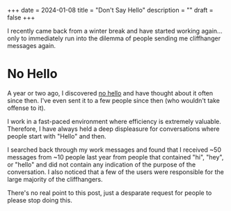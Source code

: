 +++
date = 2024-01-08
title = "Don't Say Hello"
description = ""
draft = false
+++

I recently came back from a winter break and have started working again... only
to immediately run into the dilemma of people sending me cliffhanger messages
again.

# No Hello

A year or two ago, I discovered [no hello](https://nohello.net/en/) and have
thought about it often since then. I've even sent it to a few people since then
(who wouldn't take offense to it).

I work in a fast-paced environment where efficiency is extremely valuable.
Therefore, I have always held a deep displeasure for conversations where people
start with "Hello" and then.

I searched back through my work messages and found that I received ~50 messages
from ~10 people last year from people that contained "hi", "hey", or "hello" and
did not contain any indication of the purpose of the conversation. I also
noticed that a few of the users were responsible for the large majority of the
cliffhangers.

There's no real point to this post, just a desparate request for people to
please stop doing this.
